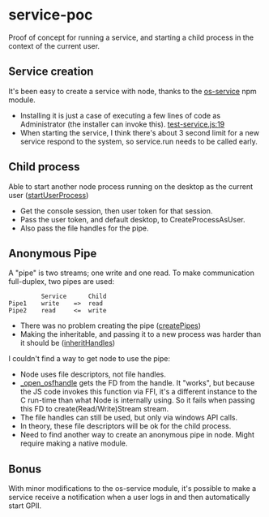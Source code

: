 # service-poc
Proof of concept for running a service, and starting a child process in the context of the current user.

## Service creation
It's been easy to create a service with node, thanks to the [os-service](https://github.com/stephenwvickers/node-os-service) npm module.
* Installing it is just a case of executing a few lines of code as Administrator (the installer can invoke this). [test-service.js:19](https://github.com/stegru/service-poc/blob/02159a6396deefe03a3039dd1ed126f166f456d5/test-service.js#L19)
* When starting the service, I think there's about 3 second limit for a new service respond to the system, so service.run needs to be called early.

## Child process
Able to start another node process running on the desktop as the current user ([startUserProcess](https://github.com/stegru/service-poc/blob/02159a6396deefe03a3039dd1ed126f166f456d5/test-service.js#L179))
* Get the console session, then user token for that session.
* Pass the user token, and default desktop, to CreateProcessAsUser.
* Also pass the file handles for the pipe.

## Anonymous Pipe
A "pipe" is two streams; one write and one read. To make communication full-duplex, two pipes are used:
```
         Service      Child
Pipe1    write    =>  read 
Pipe2    read     <=  write 
```

* There was no problem creating the pipe ([createPipes](https://github.com/stegru/service-poc/blob/02159a6396deefe03a3039dd1ed126f166f456d5/test-service.js#L107))
* Making the inheritable, and passing it to a new process was harder than it should be ([inheritHandles](https://github.com/stegru/service-poc/blob/02159a6396deefe03a3039dd1ed126f166f456d5/test-service.js#L152))

I couldn't find a way to get node to use the pipe:
* Node uses file descriptors, not file handles.
* [_open_osfhandle](https://msdn.microsoft.com/library/bdts1c9x) gets the FD from the handle. It "works", but because the JS code invokes this function via FFI, it's a different instance to the C run-time than what Node is internally using. So it fails when passing this FD to create(Read/Write)Stream stream.
* The file handles can still be used, but only via windows API calls.
* In theory, these file descriptors will be ok for the child process.
* Need to find another way to create an anonymous pipe in node. Might require making a native module.

## Bonus
With minor modifications to the os-service module, it's possible to make a service receive a notification when a user logs in and then automatically start GPII.


